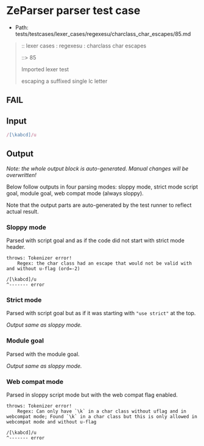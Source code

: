 # ZeParser parser test case

- Path: tests/testcases/lexer_cases/regexesu/charclass_char_escapes/85.md

> :: lexer cases : regexesu : charclass char escapes
>
> ::> 85
>
> Imported lexer test
>
> escaping a suffixed single lc letter

## FAIL

## Input

`````js
/[\kabcd]/u
`````

## Output

_Note: the whole output block is auto-generated. Manual changes will be overwritten!_

Below follow outputs in four parsing modes: sloppy mode, strict mode script goal, module goal, web compat mode (always sloppy).

Note that the output parts are auto-generated by the test runner to reflect actual result.

### Sloppy mode

Parsed with script goal and as if the code did not start with strict mode header.

`````
throws: Tokenizer error!
    Regex: the char class had an escape that would not be valid with and without u-flag (ord=-2)

/[\kabcd]/u
^------- error
`````

### Strict mode

Parsed with script goal but as if it was starting with `"use strict"` at the top.

_Output same as sloppy mode._

### Module goal

Parsed with the module goal.

_Output same as sloppy mode._

### Web compat mode

Parsed in sloppy script mode but with the web compat flag enabled.

`````
throws: Tokenizer error!
    Regex: Can only have `\k` in a char class without uflag and in webcompat mode; Found `\k` in a char class but this is only allowed in webcompat mode and without u-flag

/[\kabcd]/u
^------- error
`````

